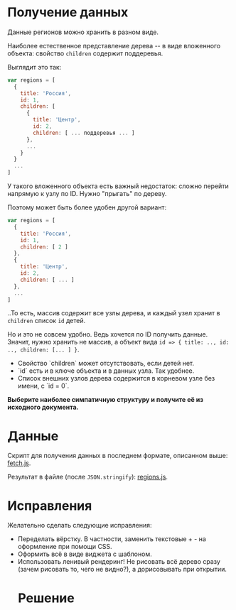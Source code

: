 # Получение данных

Данные регионов можно хранить в разном виде. 

Наиболее естественное представление дерева -- в виде вложенного объекта: свойство `children` содержит поддеревья.

Выглядит это так:

```js
var regions = [
  {
    title: 'Россия',
    id: 1,
    children: [
      { 
        title: 'Центр',
        id: 2,
        children: [ ... поддеревья ... ]
      },
      ...
    }
  }
  ...
]
```

У такого вложенного объекта есть важный недостаток: сложно перейти напрямую к узлу по ID. Нужно "прыгать" по дереву.

Поэтому может быть более удобен другой вариант:

```js
var regions = [
  {
    title: 'Россия',
    id: 1,
    children: [ 2 ]
  },
  { 
    title: 'Центр',
    id: 2,
    children: [ ... ]
  },
  ...
]
```

..То есть, массив содержит все узлы дерева, и каждый узел хранит в `children` список `id` детей. 

Но и это не совсем удобно. Ведь хочется по ID получить данные. Значит, нужно хранить не массив, а объект вида `id => { title: .., id: .., children: [... ] }`. 

<ul>
<li>Свойство `children` может отсутствовать, если детей нет.</li>
<li>`id` есть и в ключе объекта и в данных узла. Так удобнее.</li>
<li>Список внешних узлов дерева содержится в корневом узле без имени, с `id = 0`.</li> 
</ul>

**Выберите наиболее симпатичную структуру и получите её из исходного документа.**

# Данные

Скрипт для получения данных в последнем формате, описанном выше: [fetch.js](/files/tutorial/widgets/checkbox-tree/fetch.js).

Результат в файле (после `JSON.stringify`): [regions.js](/files/tutorial/widgets/checkbox-tree/regions.js).

# Исправления

Желательно сделать следующие исправления:

<ul>
<li>Переделать вёрстку. В частности, заменить текстовые + - на оформление при помощи CSS.</li>
<li>Оформить всё в виде виджета с шаблоном.</li>
<li>Использовать ленивый рендеринг! Не рисовать всё дерево сразу (зачем рисовать то, чего не видно?), а дорисовывать при открытии.</li>

# Решение


